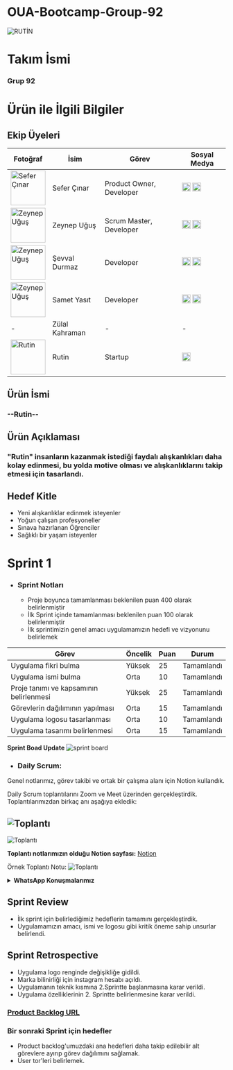 # OUA-Bootcamp-Group-92

![RUTİN](https://i.imgur.com/nBVmfaN.png)
# Takım İsmi
 ### Grup 92 

# Ürün ile İlgili Bilgiler

## Ekip Üyeleri 
| Fotoğraf                          | İsim            | Görev                        | Sosyal Medya                |
| --------------------------------- | --------------- | ---------------------------- | --------------------------- |
|   <img src="https://i.imgur.com/tOsV6Q7.jpeg" alt="Sefer Çınar" width="80"/>  | Sefer Çınar     | Product Owner, Developer     | [<img src="https://i.imgur.com/3LeRUui.png" alt="LinkedIn Logo" width="20"/>](https://www.linkedin.com/in/sefercinar/) [<img src="https://i.imgur.com/7ECfYeQ.png" alt="GitHub Logo" width="20"/>](https://github.com/SeferCinar) |
| <img src="https://i.imgur.com/woijgMT.jpeg" alt="Zeynep Uğuş" width="80"/>     | Zeynep Uğuş     | Scrum Master, Developer      | [<img src="https://i.imgur.com/3LeRUui.png" alt="LinkedIn Logo" width="20"/>](https://www.linkedin.com/in/zeynep-u%C4%9Fu%C5%9F-76b883296/) [<img src="https://i.imgur.com/7ECfYeQ.png" alt="GitHub Logo" width="20"/>](https://github.com/zeynepugus) |
|  <img src="https://i.imgur.com/6smeS8v.jpeg" alt="Zeynep Uğuş" width="80"/>     | Şevval Durmaz   | Developer                    | [<img src="https://i.imgur.com/3LeRUui.png" alt="LinkedIn Logo" width="20"/>](https://www.linkedin.com/in/sevvaldurmaz1/) [<img src="https://i.imgur.com/7ECfYeQ.png" alt="GitHub Logo" width="20"/>](https://github.com/sevvaldurmaz1) |
|    <img src="https://i.imgur.com/nQnrgli.jpeg" alt="Zeynep Uğuş" width="80"/>   | Samet Yasıt     | Developer                    | [<img src="https://i.imgur.com/3LeRUui.png" alt="LinkedIn Logo" width="20"/>](https://www.linkedin.com/in/samet-yas%C4%B1t-762556254/) [<img src="https://i.imgur.com/7ECfYeQ.png" alt="GitHub Logo" width="20"/>](https://github.com/SametYASIT) |
| -   | Zülal Kahraman  | -                            | - |
|   <img src="https://i.imgur.com/wBhRcD0.png" alt="Rutin" width="80"/>  | Rutin   | Startup     | [<img src="https://i.imgur.com/lVgZDJS.jpeg" alt="İnstagram Logo" width="20"/>](https://www.instagram.com/rutin.rr?igsh=MWs4dDBrM2NtMTBrbg%3D%3D&utm_source=qr)

## Ürün İsmi
### --Rutin--
## Ürün Açıklaması
### "Rutin" insanların kazanmak istediği faydalı alışkanlıkları daha kolay edinmesi, bu yolda motive olması ve alışkanlıklarını takip etmesi için tasarlandı.
## Hedef Kitle
- Yeni alışkanlıklar edinmek isteyenler 
- Yoğun çalışan profesyoneller
- Sınava hazırlanan Öğrenciler
- Sağlıklı bir yaşam isteyenler

# Sprint 1
- ### Sprint Notları
	- Proje boyunca tamamlanması beklenilen puan 400 olarak belirlenmiştir
	-  İlk Sprint içinde tamamlanması beklenilen puan 100 olarak belirlenmiştir
	-  İlk sprintimizin genel amacı uygulamamızın hedefi ve vizyonunu belirlemek
    
 |  Görev                | Öncelik | Puan | Durum         |
|----------------------|---------|------|---------------|
| Uygulama fikri bulma    | Yüksek  | 25   | Tamamlandı |
| Uygulama ismi bulma | Orta    | 10   | Tamamlandı     |
| Proje tanımı ve kapsamının belirlenmesi   | Yüksek  | 25    | Tamamlandı     |
| Görevlerin dağılımının yapılması   | Orta    | 15    | Tamamlandı  |
| Uygulama logosu tasarlanması  | Orta    | 10    | Tamamlandı   |
| Uygulama tasarımı belirlenmesi  | Orta    | 15    | Tamamlandı   |

<strong>Sprint Boad Update</strong>
  ![sprint board](https://i.imgur.com/ZGk17cQ.jpeg)

- ### Daily Scrum:
  
Genel notlarımız, görev takibi ve ortak bir çalışma alanı için Notion kullandık.

Daily Scrum toplantılarını Zoom ve Meet üzerinden gerçekleştirdik. Toplantılarımızdan birkaç anı aşağıya ekledik:

 ![Toplantı](https://i.imgur.com/7ROACUA.png)
 ---
![Toplantı](https://i.imgur.com/2cwyeyE.jpg)

<strong>Toplantı notlarımızın olduğu Notion sayfası:</strong> [Notion](https://www.notion.so/a923d27dea734013b771ec9fd3fac467?v=22c5e9dcb9f04e788226a4ec295d94c1&pvs=4)
 
 Örnek Toplantı Notu:  ![Toplantı](https://i.imgur.com/i8hH6D7.jpeg)

<details>
<summary><strong>WhatsApp Konuşmalarımız</strong></summary>

![WhatsApp Konuşması 1](https://i.imgur.com/aSwPfCU.jpg)
![WhatsApp Konuşması 2](https://i.imgur.com/E3id8XT.jpg)
![WhatsApp Konuşması 3](https://i.imgur.com/co5hM6g.png)
![WhatsApp Konuşması 4](https://i.imgur.com/Stx0TBv.png)
![WhatsApp Konuşması 5](https://i.imgur.com/ydeRfU7.png)
![WhatsApp Konuşması 6](https://i.imgur.com/lCfKhbR.png)
![WhatsApp Konuşması 7](https://i.imgur.com/rkIn1bT.png)


</details>
	
## Sprint Review
- İlk sprint için belirlediğimiz hedeflerin tamamını gerçekleştirdik.
- Uygulamamızın amacı, ismi ve logosu gibi kritik öneme sahip unsurlar belirlendi.
## Sprint Retrospective 
- Uygulama logo renginde değişikliğe gidildi.
- Marka bilinirliği için instagram hesabı açıldı.
- Uygulamanın teknik kısmına 2.Sprintte başlanmasına karar verildi.
- Uygulama özelliklerinin 2. Sprintte belirlenmesine karar verildi.
### [Product Backlog URL ](https://www.notion.so/560a038872b8421bbcbeabfa476f0683?v=4f8f7c8cc8604cb1bd355040ebd83e3e&pvs=4)
### Bir sonraki Sprint için hedefler
- Product backlog'umuzdaki ana hedefleri daha takip edilebilir alt görevlere ayırıp görev dağılımını sağlamak.
- User tor'leri belirlemek.
